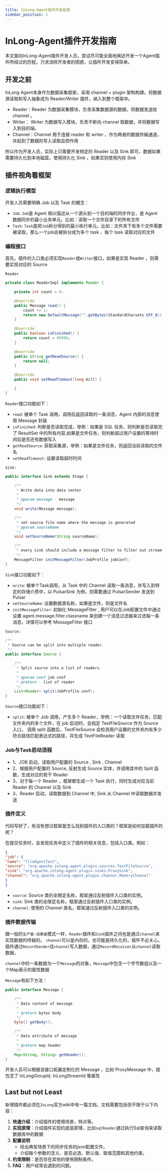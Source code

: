 ```yaml
---
title: InLong-Agent插件开发指南
sidebar_position: 1
---
```


# InLong-Agent插件开发指南

本文面向InLong-Agent插件开发人员，尝试尽可能全面地阐述开发一个Agent插件所经过的历程，力求消除开发者的困惑，让插件开发变得简单。

## 开发之前

InLong Agent本身作为数据采集框架，采用 channel + plugin 架构构建。将数据源读取和写入抽象成为 Reader/Writer 插件，纳入到整个框架中。

- Reader：Reader 为数据采集模块，负责采集数据源的数据，将数据发送给 channel 。
- Writer： Writer 为数据写入模块，负责不断向 channel 取数据，并将数据写入到目的端。
- Channel：Channel 用于连接 reader 和 writer ，作为两者的数据传输通道，并起到了数据的写入读取监控作用

所以作为开发人员，实际上只需要开发特定的 Reader 以及 Sink 即可，数据如果需要持久化到本地磁盘，使用持久化 Sink ，如果否则使用内存 Sink

## 插件视角看框架

### 逻辑执行模型

开发人员需要明确 Job 以及 Task 的概念：

- `Job`: `Job`是 Agent 用以描述从一个源头到一个目的端的同步作业，是 Agent 数据同步的最小业务单元。比如：读取一个文件目录下的所有文件
- `Task`: `Task`是把`Job`拆分得到的最小执行单元。比如：文件夹下有多个文件需要被读取，那么一个job会被拆分成为多个 task ，每个 task 读取对应的文件


### 编程接口

首先，插件的入口类必须实现`Reader`或`Writer`接口，如果是实现 Reader ，则需要实现对应的 Source

`Reader`
```java
private class ReaderImpl implements Reader {

    private int count = 0;

    @Override
    public Message read() {
        count += 1;
        return new DefaultMessage("".getBytes(StandardCharsets.UTF_8));
    }

    @Override
    public boolean isFinished() {
        return count > 99999;
    }

    @Override
    public String getReadSource() {
        return null;
    }

    @Override
    public void setReadTimeout(long mill) {

    }
}
```

`Reader`接口功能如下：
- `read`: 被单个 Task 调用，调用后返回读取的一条消息，Agent 内部的消息使用 Message 封装
- `isFinished`: 判断是否读取完成，举例：如果是 SQL 任务，则判断是否读取完了 ResultSet 中的所有内容,如果是文件任务，则判断超过用户设置的等待时间后是否还有数据写入
- `getReadSource`: 获取采集源，举例：如果是文件任务，则返回当前读取的文件名
- `setReadTimeout`: 设置读取超时时间

`Sink:`

```java
public interface Sink extends Stage {

    /**
     * Write data into data center
     *
     * @param message - message
     */
    void write(Message message);

    /**
     * set source file name where the message is generated
     * @param sourceName
     */
    void setSourceName(String sourceName);

    /**
     * every sink should include a message filter to filter out stream id
     */
    MessageFilter initMessageFilter(JobProfile jobConf);
}

```

`Sink`接口功能如下：
- `write`: 被单个Task调用，从 Task 中的 Channel 读取一条消息，并写入到特定的存储介质中，以 PulsarSink 为例，则需要通过 PulsarSender 发送到 Pulsar
- `setSourceName`: 设置数据源名称，如果是文件，则是文件名
- `initMessageFilter`: 初始化 MessageFilter , 用户可以在Job配置文件中通过设置 agent.message.filter.classname 来创建一个消息过滤器来过滤每一条消息，详情可以参考 MessageFilter 接口


`Source:`

```java
/**
 * Source can be split into multiple reader.
 */
public interface Source {

    /**
     * Split source into a list of readers.
     *
     * @param conf job conf
     * @return - list of reader
     */
    List<Reader> split(JobProfile conf);
}

```

`Source`接口功能如下：
- `split`: 被单个 Job 调用，产生多个 Reader，举例：一个读取文件任务，匹配文件夹内的多个文件，在 job 启动时，会指定 TextFileSource 作为 Source 入口，
  调用 split 函数后，TextFileSource 会检测用户设置的文件夹内有多少符合路径匹配表达式的路径，并生成 TextFileReader 读取


### Job与Task启动流程

- 1、JOB 启动，读取用户配置的 Source , Sink , Channel
- 2、根据用户配置的 Source, 反射生成 Source 实体，并调用其中的 Split 函数，生成对应的若干 Reader
- 3、对于每一个 Reader ，框架都生成一个 Task 执行，同时生成对应当前 Reader 的 Channel 以及 Sink
- 3、Reader 启动，读取数据到 Channel 中, Sink 从 Channel 中读取数据并发送


### 插件定义

代码写好了，有没有想过框架是怎么找到插件的入口类的？框架是如何加载插件的呢？

在提交任务时，会发现任务中定义了插件的相关信息，包括入口类。例如：

```json
{
"job": {
"name": "fileAgentTest",
"source": "org.apache.inlong.agent.plugin.sources.TextFileSource",
"sink": "org.apache.inlong.agent.plugin.sinks.ProxySink",
"channel": "org.apache.inlong.agent.plugin.channel.MemoryChannel"
}
}
```

- `source`: Source 类的全限定名称，框架通过反射插件入口类的实例。
- `sink`: Sink 类的全限定名称，框架通过反射插件入口类的实例。
- `channel`: 使用的 Channel 类名，框架通过反射插件入口类的实例。

### 插件数据传输

跟一般的`生产者-消费者`模式一样，`Reader`插件和`Sink`插件之间也是通过`channel`来实现数据的传输的。
`channel`可以是内存的，也可能是持久化的，插件不必关心。插件通过`RecordSender`往`channel`写入数据，通过`RecordReceiver`从`channel`读取数据。

`channel`中的一条数据为一个`Message`的对象，`Message`中包含一个字节数组以及一个Map表示的属性数据

`Message`有如下方法：

```java
public interface Message {

    /**
     * Data content of message.
     *
     * @return bytes body
     */
    byte[] getBody();

    /**
     * Data attribute of message
     *
     * @return map header
     */
    Map<String, String> getHeader();
}
```

开发人员可以根据该接口拓展定制化的 Message ，比如 ProxyMessage 中，就包含了 InLongGroupId, InLongStreamId 等属性


## Last but not Least

新增插件都必须在`InLong`官方wiki中有一篇文档，文档需要包括但不限于以下内容：

1. **快速介绍**：介绍插件的使用场景，特点等。
2. **实现原理**：介绍插件实现的底层原理，比如`sqlReader`通过执行Sql查询来读取数据库中的数据
3. **配置说明**
    - 给出典型场景下的同步任务的json配置文件。
    - 介绍每个参数的含义、是否必选、默认值、取值范围和其他约束。
4. **约束限制**：是否存在其他的使用限制条件。
5. **FAQ**：用户经常会遇到的问题。
